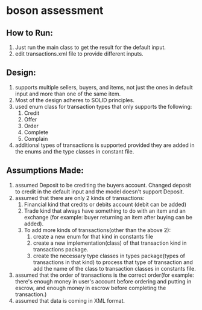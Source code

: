 # boson assessment

## How to Run:

1. Just run the main class to get the result for the default input.
2. edit transactions.xml file to provide different inputs.

## Design:

1. supports multiple sellers, buyers, and items, not just the ones in default input and more than one of the same item.
2. Most of the design adheres to SOLID principles.
3. used enum class for transaction types that only supports the following:
   1. Credit
   2. Offer
   3. Order
   4. Complete
   5. Complain
4. additional types of transactions is supported provided they are added in the enums and the type classes in constant file.   

## Assumptions Made:

1. assumed Deposit to be crediting the buyers account. Changed deposit to credit in the default input and the model doesn't support Deposit.
2. assumed that there are only 2 kinds of transactions:
    1. Financial kind that credits or debits account (debit can be added)
    2. Trade kind that always have something to do with an item and an exchange (for example: buyer returning an item after buying can be added).
    3. To add more kinds of transactions(other than the above 2): 
       1. create a new enum for that kind in constants file
       2. create a new implementation(class) of that transaction kind in transactions package.
       3. create the necessary type classes in types package(types of transactions in that kind) to process that type of transaction and add the name of the class to transaction  classes in constants file.
3. assumed that the order of transactions is the correct order(for example: there's enough money in user's account before ordering and putting in escrow, and enough money in escrow before completing the transaction.)
4. assumed that data is coming in XML format.



